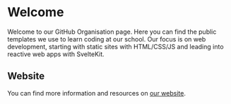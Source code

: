 # Welcome

Welcome to our GitHub Organisation page. Here you can find the public templates we use to learn coding at our school. Our focus is on web development, starting with static sites with HTML/CSS/JS and leading into reactive web apps with SvelteKit.

## Website

You can find more information and resources on [our website](https://digitech.craighead.school.nz).
